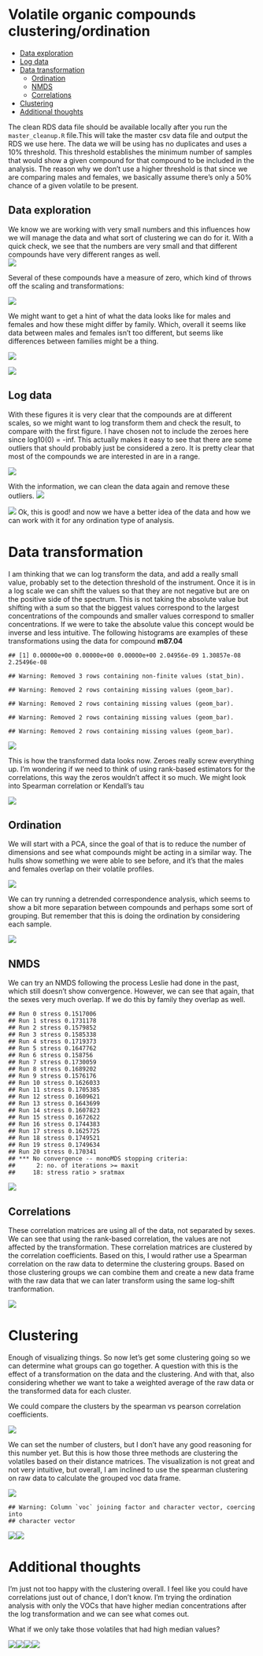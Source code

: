 Volatile organic compounds clustering/ordination
================

  - [Data exploration](#data-exploration)
  - [Log data](#log-data)
  - [Data transformation](#data-transformation)
      - [Ordination](#ordination)
      - [NMDS](#nmds)
      - [Correlations](#correlations)
  - [Clustering](#clustering)
  - [Additional thoughts](#additional-thoughts)

The clean RDS data file should be available locally after you run the
`master_cleanup.R` file.This will take the master csv data file and
output the RDS we use here. The data we will be using has no duplicates
and uses a 10% threshold. This threshold establishes the minimum number
of samples that would show a given compound for that compound to be
included in the analysis. The reason why we don’t use a higher threshold
is that since we are comparing males and females, we basically assume
there’s only a 50% chance of a given volatile to be present.

## Data exploration

We know we are working with very small numbers and this influences how
we will manage the data and what sort of clustering we can do for it.
With a quick check, we see that the numbers are very small and that
different compounds have very different ranges as well.  
![](VOC_clustering_files/figure-gfm/unnamed-chunk-1-1.png)<!-- -->

Several of these compounds have a measure of zero, which kind of throws
off the scaling and transformations:

![](VOC_clustering_files/figure-gfm/unnamed-chunk-2-1.png)<!-- -->

We might want to get a hint of what the data looks like for males and
females and how these might differ by family. Which, overall it seems
like data between males and females isn’t too different, but seems like
differences between families might be a thing.

![](VOC_clustering_files/figure-gfm/unnamed-chunk-3-1.png)<!-- -->

![](VOC_clustering_files/figure-gfm/facetPlot-1.png)<!-- -->

## Log data

With these figures it is very clear that the compounds are at different
scales, so we might want to log transform them and check the result, to
compare with the first figure. I have chosen not to include the zeroes
here since log10(0) = -inf. This actually makes it easy to see that
there are some outliers that should probably just be considered a zero.
It is pretty clear that most of the compounds we are interested in are
in a range.

![](VOC_clustering_files/figure-gfm/unnamed-chunk-4-1.png)<!-- -->

With the information, we can clean the data again and remove these
outliers.
![](VOC_clustering_files/figure-gfm/unnamed-chunk-5-1.png)<!-- -->

![](VOC_clustering_files/figure-gfm/unnamed-chunk-6-1.png)<!-- --> Ok,
this is good\! and now we have a better idea of the data and how we can
work with it for any ordination type of analysis.

# Data transformation

I am thinking that we can log transform the data, and add a really small
value, probably set to the detection threshold of the instrument. Once
it is in a log scale we can shift the values so that they are not
negative but are on the positive side of the spectrum. This is not
taking the absolute value but shifting with a sum so that the biggest
values correspond to the largest concentrations of the compounds and
smaller values correspond to smaller concentrations. If we were to take
the absolute value this concept would be inverse and less intuitive. The
following histograms are examples of these transformations using the
data for compound
    **m87.04**

    ## [1] 0.00000e+00 0.00000e+00 0.00000e+00 2.04956e-09 1.30857e-08 2.25496e-08

    ## Warning: Removed 3 rows containing non-finite values (stat_bin).

    ## Warning: Removed 2 rows containing missing values (geom_bar).
    
    ## Warning: Removed 2 rows containing missing values (geom_bar).
    
    ## Warning: Removed 2 rows containing missing values (geom_bar).
    
    ## Warning: Removed 2 rows containing missing values (geom_bar).

![](VOC_clustering_files/figure-gfm/unnamed-chunk-7-1.png)<!-- -->

This is how the transformed data looks now. Zeroes really screw
everything up. I’m wondering if we need to think of using rank-based
estimators for the correlations, this way the zeros wouldn’t affect it
so much. We might look into Spearman correlation or Kendall’s tau

![](VOC_clustering_files/figure-gfm/unnamed-chunk-11-1.png)<!-- -->

## Ordination

We will start with a PCA, since the goal of that is to reduce the number
of dimensions and see what compounds might be acting in a similar way.
The hulls show something we were able to see before, and it’s that the
males and females overlap on their volatile profiles.

![](VOC_clustering_files/figure-gfm/unnamed-chunk-13-1.png)<!-- -->

We can try running a detrended correspondence analysis, which seems to
show a bit more separation between compounds and perhaps some sort of
grouping. But remember that this is doing the ordination by considering
each sample.

![](VOC_clustering_files/figure-gfm/unnamed-chunk-14-1.png)<!-- -->

## NMDS

We can try an NMDS following the process Leslie had done in the past,
which still doesn’t show convergence. However, we can see that again,
that the sexes very much overlap. If we do this by family they overlap
as well.

    ## Run 0 stress 0.1517006 
    ## Run 1 stress 0.1731178 
    ## Run 2 stress 0.1579852 
    ## Run 3 stress 0.1585338 
    ## Run 4 stress 0.1719373 
    ## Run 5 stress 0.1647762 
    ## Run 6 stress 0.158756 
    ## Run 7 stress 0.1730059 
    ## Run 8 stress 0.1689202 
    ## Run 9 stress 0.1576176 
    ## Run 10 stress 0.1626033 
    ## Run 11 stress 0.1705385 
    ## Run 12 stress 0.1609621 
    ## Run 13 stress 0.1643699 
    ## Run 14 stress 0.1607823 
    ## Run 15 stress 0.1672622 
    ## Run 16 stress 0.1744383 
    ## Run 17 stress 0.1625725 
    ## Run 18 stress 0.1749521 
    ## Run 19 stress 0.1749634 
    ## Run 20 stress 0.170341 
    ## *** No convergence -- monoMDS stopping criteria:
    ##      2: no. of iterations >= maxit
    ##     18: stress ratio > sratmax

![](VOC_clustering_files/figure-gfm/unnamed-chunk-18-1.png)<!-- -->

## Correlations

These correlation matrices are using all of the data, not separated by
sexes. We can see that using the rank-based correlation, the values are
not affected by the transformation. These correlation matrices are
clustered by the correlation coefficients. Based on this, I would rather
use a Spearman correlation on the raw data to determine the clustering
groups. Based on those clustering groups we can combine them and create
a new data frame with the raw data that we can later transform using the
same log-shift tranformation.

![](VOC_clustering_files/figure-gfm/unnamed-chunk-20-1.png)<!-- -->

# Clustering

Enough of visualizing things. So now let’s get some clustering going so
we can determine what groups can go together. A question with this is
the effect of a transformation on the data and the clustering. And with
that, also considering whether we want to take a weighted average of the
raw data or the transformed data for each cluster.

We could compare the clusters by the spearman vs pearson correlation
coefficients.

![](VOC_clustering_files/figure-gfm/unnamed-chunk-23-1.png)<!-- -->

We can set the number of clusters, but I don’t have any good reasoning
for this number yet. But this is how those three methods are clustering
the volatiles based on their distance matrices. The visualization is not
great and not very intuitive, but overall, I am inclined to use the
spearman clustering on raw data to calculate the grouped voc data
    frame.

![](VOC_clustering_files/figure-gfm/unnamed-chunk-24-1.png)<!-- -->

    ## Warning: Column `voc` joining factor and character vector, coercing into
    ## character vector

![](VOC_clustering_files/figure-gfm/unnamed-chunk-26-1.png)<!-- -->![](VOC_clustering_files/figure-gfm/unnamed-chunk-26-2.png)<!-- -->

# Additional thoughts

I’m just not too happy with the clustering overall. I feel like you
could have correlations just out of chance, I don’t know. I’m trying the
ordination analysis with only the VOCs that have higher median
concentrations after the log transformation and we can see what comes
out.

What if we only take those volatiles that had high median
values?

![](VOC_clustering_files/figure-gfm/unnamed-chunk-28-1.png)<!-- -->![](VOC_clustering_files/figure-gfm/unnamed-chunk-28-2.png)<!-- -->![](VOC_clustering_files/figure-gfm/unnamed-chunk-28-3.png)<!-- -->![](VOC_clustering_files/figure-gfm/unnamed-chunk-28-4.png)<!-- -->
